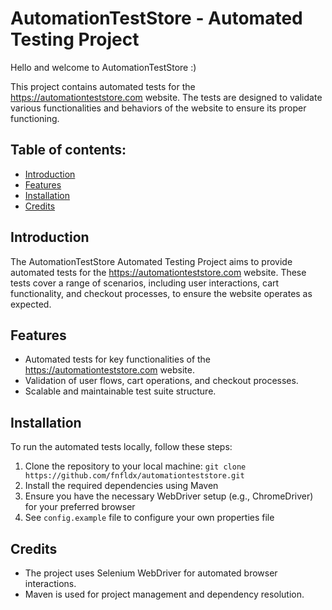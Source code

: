 # AutomationTestStore - Automated Testing Project

Hello and welcome to AutomationTestStore :)

This project contains automated tests for the https://automationteststore.com website. The tests are designed to validate various functionalities and behaviors of the website to ensure its proper functioning.

## Table of contents:

- [Introduction](#introduction)
- [Features](#features)
- [Installation](#installation)
- [Credits](#credits)

## Introduction

The AutomationTestStore Automated Testing Project aims to provide automated tests for the https://automationteststore.com website. These tests cover a range of scenarios, including user interactions, cart functionality, and checkout processes, to ensure the website operates as expected.

## Features

- Automated tests for key functionalities of the https://automationteststore.com website.
- Validation of user flows, cart operations, and checkout processes.
- Scalable and maintainable test suite structure.

## Installation

To run the automated tests locally, follow these steps:

1. Clone the repository to your local machine: `git clone https://github.com/fnfldx/automationteststore.git`
2. Install the required dependencies using Maven
3. Ensure you have the necessary WebDriver setup (e.g., ChromeDriver) for your preferred browser
4. See `config.example` file to configure your own properties file

## Credits

- The project uses Selenium WebDriver for automated browser interactions.
- Maven is used for project management and dependency resolution.